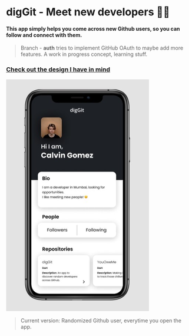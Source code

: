 # digGit - Meet new developers 👨‍💻
#### This app simply helps you come across new Github users, so you can follow and connect with them.
> Branch - **auth** tries to implement GitHub OAuth to maybe add more features.
A work in progress concept, learning stuff. <br>
### [Check out the design I have in mind](https://www.figma.com/file/jDTjzSgwW14XQi35mOnLgN/diggit) <br>
![Screenshot](mark2.jpg) <br>
> Current version: Randomized Github user, everytime you open the app.
